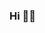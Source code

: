 ### Hi 👋🤓


<!--
**alycolbar/alycolbar** is a ✨ _special_ ✨ repository because its `README.md` (this file) appears on your GitHub profile.
**I'm a developer based in Encarnación, Paraguay 🇵🇾**
Here are some ideas to get you started:

- 🔭 I’m currently working on ...
- 🌱 I’m currently learning ...
- 👯 I’m looking to collaborate on ...
- 🤔 I’m looking for help with ...
- 💬 Ask me about ...
- 📫 How to reach me: ...
- 😄 Pronouns: ...
- ⚡ Fun fact: ...
-->
